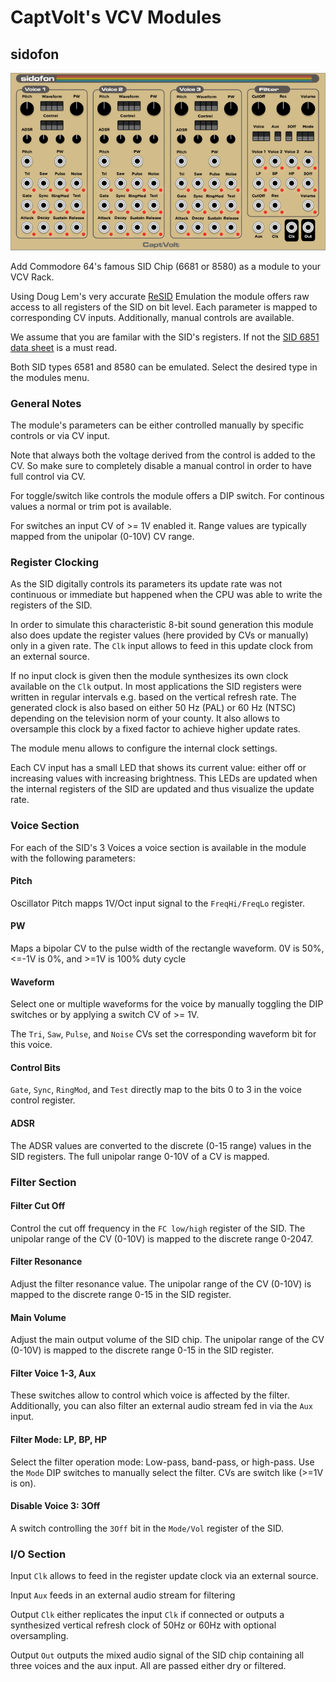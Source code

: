 # CaptVolt's VCV Modules

## <a name="sidofon"></a>  sidofon 

![module screenshot](./doc/sidofon.png)

Add Commodore 64's famous SID Chip (6681 or 8580) as a module to your VCV Rack.

Using Doug Lem's very accurate [ReSID][1] Emulation the module offers raw
access to all registers of the SID on bit level. Each parameter is mapped to
corresponding CV inputs. Additionally, manual controls are available.

We assume that you are familar with the SID's registers. If not the 
[SID 6851 data sheet][2] is a must read.

Both SID types 6581 and 8580 can be emulated. Select the desired type in the
modules menu.

[1]: ./src/resid/README
[2]: http://archive.6502.org/datasheets/mos_6581_sid.pdf

### General Notes

The module's parameters can be either controlled manually by specific controls
or via CV input. 

Note that always both the voltage derived from the control is added to the
CV. So make sure to completely disable a manual control in order to have
full control via CV.

For toggle/switch like controls the module offers a DIP switch. For 
continous values a normal or trim pot is available.

For switches an input CV of >= 1V enabled it. Range values are typically
mapped from the unipolar (0-10V) CV range.

### Register Clocking

As the SID digitally controls its parameters its update rate was not 
continuous or immediate but happened when the CPU was able to write the
registers of the SID.

In order to simulate this characteristic 8-bit sound generation this module
also does update the register values (here provided by CVs or manually) only
in a given rate. The `Clk` input allows to feed in this update clock from
an external source.

If no input clock is given then the module synthesizes its own clock available
on the `Clk` output. In most applications the SID registers were written in
regular intervals e.g. based on the vertical refresh rate. The generated clock
is also based on either 50 Hz (PAL) or 60 Hz (NTSC) depending on the
television norm of your county. It also allows to oversample this clock by
a fixed factor to achieve higher update rates.

The module menu allows to configure the internal clock settings.

Each CV input has a small LED that shows its current value: either off or 
increasing values with increasing brightness. This LEDs are updated when
the internal registers of the SID are updated and thus visualize the 
update rate.

### Voice Section

For each of the SID's 3 Voices a voice section is available in the module with
the following parameters:

#### Pitch

Oscillator Pitch mapps 1V/Oct input signal to the `FreqHi/FreqLo` register.

#### PW

Maps a bipolar CV to the pulse width of the rectangle waveform. 0V is 50%,
<=-1V is 0%, and >=1V is 100% duty cycle

#### Waveform

Select one or multiple waveforms for the voice by manually toggling the
DIP switches or by applying a switch CV of >= 1V.

The `Tri`, `Saw`, `Pulse`, and `Noise` CVs set the corresponding waveform
bit for this voice.

#### Control Bits

`Gate`, `Sync`, `RingMod`, and `Test` directly map to the bits 0 to 3 in the
voice control register.

#### ADSR

The ADSR values are converted to the discrete (0-15 range) values in the
SID registers. The full unipolar range 0-10V of a CV is mapped.

### Filter Section

#### Filter Cut Off

Control the cut off frequency in the `FC low/high` register of the SID.
The unipolar range of the CV (0-10V) is mapped to the discrete range
0-2047.

#### Filter Resonance

Adjust the filter resonance value. The unipolar range of the CV (0-10V)
is mapped to the discrete range 0-15 in the SID register.

#### Main Volume

Adjust the main output volume of the SID chip. The unipolar range of the CV
(0-10V) is mapped to the discrete range 0-15 in the SID register.

#### Filter Voice 1-3, Aux

These switches allow to control which voice is affected by the filter.
Additionally, you can also filter an external audio stream fed in via
the `Aux` input.

#### Filter Mode: LP, BP, HP

Select the filter operation mode: Low-pass, band-pass, or high-pass.
Use the `Mode` DIP switches to manually select the filter.
CVs are switch like (>=1V is on).

#### Disable Voice 3: 3Off

A switch controlling the `3Off` bit in the `Mode/Vol` register of the SID.

### I/O Section

Input `Clk` allows to feed in the register update clock via an external source.

Input `Aux` feeds in an external audio stream for filtering

Output `Clk` either replicates the input `Clk` if connected or outputs a
synthesized vertical refresh clock of 50Hz or 60Hz with optional oversampling.

Output `Out` outputs the mixed audio signal of the SID chip containing
all three voices and the aux input. All are passed either dry or filtered.

